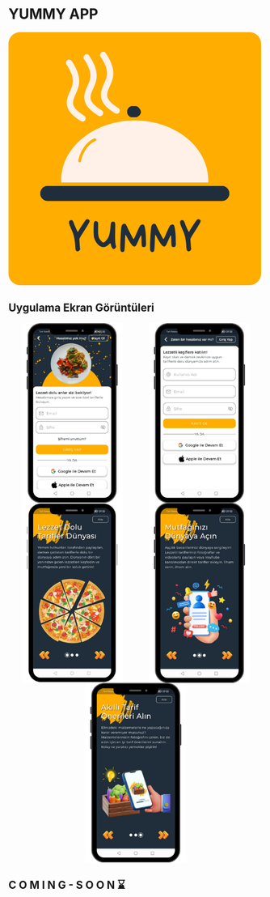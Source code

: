 # YUMMY APP

![Uygulama Logosu](https://github.com/NazimCimen/flutter_food_recipe_application/blob/development/assets/images/appLogo.png)

## Uygulama Ekran Görüntüleri

<div style="display: flex; justify-content: space-around; flex-wrap: wrap;">
  <img src="https://github.com/NazimCimen/NazimCimen/blob/main/Adsız%20tasarım%20(1)/4.png" alt="Ekran Görüntüsü 1" width="200" />
  <img src="https://github.com/NazimCimen/NazimCimen/blob/main/Adsız%20tasarım%20(1)/5.png" alt="Ekran Görüntüsü 5" width="200" />
  <img src="https://github.com/NazimCimen/NazimCimen/blob/main/Adsız%20tasarım%20(1)/1.png" alt="Ekran Görüntüsü 3" width="200" />
  <img src="https://github.com/NazimCimen/NazimCimen/blob/main/Adsız%20tasarım%20(1)/2.png" alt="Ekran Görüntüsü 2" width="200" />
  <img src="https://github.com/NazimCimen/NazimCimen/blob/main/Adsız%20tasarım%20(1)/3.png" alt="Ekran Görüntüsü 4" width="200" />
</div>

## C O M I N G - S O O N ⌛
